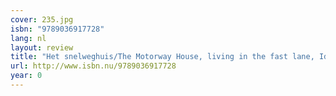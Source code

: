 ```yaml
---
cover: 235.jpg
isbn: "9789036917728"
lang: nl
layout: review
title: "Het snelweghuis/The Motorway House, living in the fast lane, Idee\xEBnprijsvraag"
url: http://www.isbn.nu/9789036917728
year: 0
---
```


